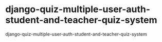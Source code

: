 # django-quiz-multiple-user-auth-student-and-teacher-quiz-system
django-quiz-multiple-user-auth-student-and-teacher-quiz-system
